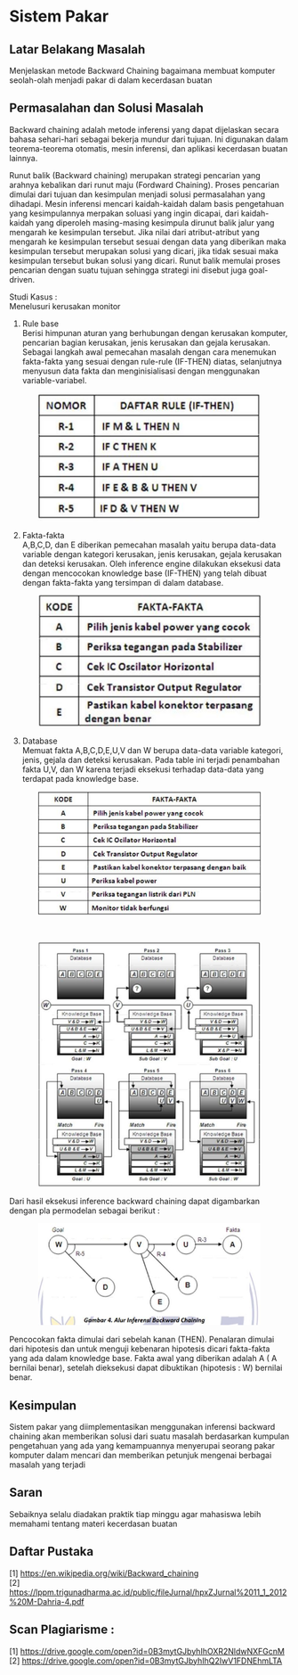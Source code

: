 # Sistem Pakar

## Latar Belakang Masalah
Menjelaskan metode Backward Chaining bagaimana membuat komputer seolah-olah menjadi pakar di dalam kecerdasan buatan

## Permasalahan dan Solusi Masalah
Backward chaining adalah metode inferensi yang dapat dijelaskan secara bahasa sehari-hari sebagai bekerja mundur dari tujuan. Ini digunakan dalam teorema-teorema otomatis, mesin inferensi, dan aplikasi kecerdasan buatan lainnya. 
 
Runut balik (Backward chaining) merupakan strategi pencarian yang arahnya kebalikan dari runut maju (Fordward Chaining). Proses pencarian dimulai dari tujuan dan kesimpulan menjadi solusi permasalahan yang dihadapi. Mesin inferensi mencari kaidah-kaidah dalam basis pengetahuan yang kesimpulannya merpakan soluasi yang ingin dicapai, dari kaidah-kaidah yang diperoleh masing-masing kesimpula dirunut balik jalur yang mengarah ke kesimpulan tersebut.  Jika nilai dari atribut-atribut yang mengarah ke kesimpulan tersebut sesuai dengan data yang diberikan maka kesimpulan tersebut merupakan solusi yang dicari, jika tidak sesuai maka kesimpulan tersebut bukan solusi yang dicari. Runut balik memulai proses pencarian dengan suatu tujuan sehingga strategi ini disebut juga goal-driven.  

Studi Kasus : <br>
Menelusuri kerusakan monitor <br>
 
1. Rule base <br>
Berisi himpunan aturan yang berhubungan dengan kerusakan komputer, pencarian bagian kerusakan, jenis kerusakan dan gejala kerusakan. Sebagai langkah awal pemecahan masalah dengan cara menemukan fakta-fakta yang sesuai dengan rule-rule (IF-THEN) diatas, selanjutnya menyusun data fakta dan menginisialisasi dengan menggunakan variable-variabel. 
<p align ="center">
<img src="../../img/P1.JPG" width="400px">
</p> 

2. Fakta-fakta <br>
A,B,C,D, dan E diberikan pemecahan masalah yaitu berupa data-data variable dengan kategori kerusakan, jenis kerusakan, gejala kerusakan dan deteksi kerusakan. Oleh inference engine dilakukan eksekusi data dengan mencocokan knowledge base (IF-THEN) yang telah dibuat dengan fakta-fakta yang tersimpan di dalam database. 
<p align ="center">
<img src="../../img/P2.JPG" width="400px">
</p>

3. Database <br>
Memuat fakta A,B,C,D,E,U,V dan W berupa data-data variable kategori, jenis, gejala dan deteksi kerusakan. Pada table ini terjadi penambahan fakta U,V, dan W karena terjadi eksekusi terhadap data-data yang terdapat pada knowledge base.
<p align ="center">
<img src="../../img/P3.JPG" width="400px">
</p>

<br>

<p align ="center">
<img src="../../img/P4.JPG" width="400px">
</p>

Dari hasil eksekusi inference backward chaining dapat digambarkan dengan pla permodelan sebagai berikut : <br>
<p align ="center">
<img src="../../img/P5.JPG" width="400px">
</p>

Pencocokan fakta dimulai dari sebelah kanan (THEN). Penalaran dimulai dari hipotesis dan untuk menguji kebenaran hipotesis dicari fakta-fakta yang ada dalam knowledge base. Fakta awal yang diberikan adalah A ( A bernilai benar), setelah dieksekusi dapat dibuktikan (hipotesis : W) bernilai benar.


## Kesimpulan  
Sistem pakar yang diimplementasikan menggunakan inferensi backward chaining akan memberikan solusi dari suatu masalah berdasarkan kumpulan pengetahuan yang ada yang kemampuannya menyerupai seorang pakar komputer dalam mencari dan memberikan petunjuk mengenai berbagai masalah yang terjadi

## Saran 
Sebaiknya selalu diadakan praktik tiap minggu agar mahasiswa lebih memahami tentang materi kecerdasan buatan

## Daftar Pustaka
[1] https://en.wikipedia.org/wiki/Backward_chaining <br>
[2] https://lppm.trigunadharma.ac.id/public/fileJurnal/hpxZJurnal%2011_1_2012%20M-Dahria-4.pdf  


## Scan Plagiarisme :
[1] https://drive.google.com/open?id=0B3mytGJbyhIhOXR2NldwNXFGcnM <br>
[2] https://drive.google.com/open?id=0B3mytGJbyhIhQ2IwV1FDNEhmLTA 

